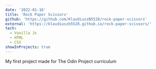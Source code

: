 ```yaml
---
date: '2022-01-16'
title: 'Rock Paper Scissors'
github: 'https://github.com/KlaudiuszB5528/rock-paper-scissors'
external: 'https://klaudiuszb5528.github.io/rock-paper-scissors/'
tech:
  - Vanilla Js
  - HTML
  - CSS
showInProjects: true
---
```


My first project made for The Odin Project curriculum
